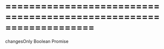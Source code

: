 ===================================================================
===================================================================

<!--shortDescription-->

<!--/shortDescription-->

<!--paramName1-->changesOnly<!--/paramName1-->
<!--paramType1-->Boolean<!--/paramType1-->
<!--paramDescription1-->

<!--/paramDescription1-->

<!--returnType-->Promise<void><!--/returnType-->
<!--returnDescription-->

<!--/returnDescription-->

<!--fullDescription-->

<!--/fullDescription-->